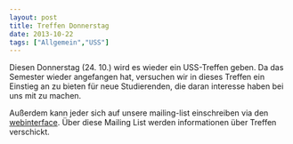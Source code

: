 ```yaml
---
layout: post
title: Treffen Donnerstag
date: 2013-10-22
tags: ["Allgemein","USS"]
---
```


Diesen Donnerstag (24. 10.) wird es wieder ein USS-Treffen geben. Da das Semester wieder angefangen hat, versuchen wir in dieses Treffen ein Einstieg an zu bieten für neue Studierenden, die daran interesse haben bei uns mit zu machen.

Außerdem kann jeder sich auf unsere mailing-list einschreiben via den [webinterface](https://imap.uni-ulm.de/lists/info/ctf). Über diese Mailing List werden informationen über Treffen verschickt.